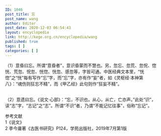 ```yaml
---
ID: 1046
post_title: 忘
post_name: wang
author: Editor
post_date: 2020-12-03 06:54:43
layout: encyclopedia
link: http://kege.org.cn/encyclopedia/wang
published: true
tags: [ ]
categories: [ ]
---
```

<!-- wp:paragraph -->
<p>（1）意昏曰忘。所谓“意昏者”，意识昏蒙而不慧也。另，忽忘、忽荒、忽怳、惚恍、荒忽、怳忽、恍惚、恍忽、感忽等，字皆可通。中医经典文本里，“恍惚”之“恍”每有写作“忘”字，而“忘”字，亦有作“妄”者，如《灵枢经·本神第八》：“魂伤则狂忘不精”，而《甲乙经》此句则作“狂妄不精”。</p>
<!-- /wp:paragraph -->

<!-- wp:paragraph -->
<p><br>（2）意遗曰忘。《说文·心部》：“忘，不识也，从心，从亡，亡亦声。”此处“识”，读“志”字，“志记”之“志”。所谓“不识”者，乃谓“不能记忆往事”，俗称“忘记”。<br></p>
<!-- /wp:paragraph -->

<!-- wp:paragraph {"textColor":"secondary"} -->
<p class="has-secondary-color has-text-color">参考文献<br>1《说文》<br>2 李今庸著《古医书研究》P124，学苑出版社，2019年7月第1版</p>
<!-- /wp:paragraph -->

<!-- wp:paragraph -->
<p></p>
<!-- /wp:paragraph -->

<!-- wp:paragraph -->
<p></p>
<!-- /wp:paragraph -->

<!-- wp:paragraph -->
<p></p>
<!-- /wp:paragraph -->

<!-- wp:paragraph -->
<p></p>
<!-- /wp:paragraph -->